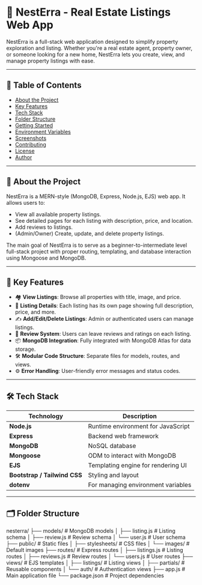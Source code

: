 # 🏡 NestErra - Real Estate Listings Web App

NestErra is a full-stack web application designed to simplify property exploration and listing. Whether you're a real estate agent, property owner, or someone looking for a new home, NestErra lets you create, view, and manage property listings with ease.

---

## 📌 Table of Contents

- [About the Project](#about-the-project)
- [Key Features](#key-features)
- [Tech Stack](#tech-stack)
- [Folder Structure](#folder-structure)
- [Getting Started](#getting-started)
- [Environment Variables](#environment-variables)
- [Screenshots](#screenshots)
- [Contributing](#contributing)
- [License](#license)
- [Author](#author)

---

## 📖 About the Project

NestErra is a MERN-style (MongoDB, Express, Node.js, EJS) web app. It allows users to:

- View all available property listings.
- See detailed pages for each listing with description, price, and location.
- Add reviews to listings.
- (Admin/Owner) Create, update, and delete property listings.

The main goal of NestErra is to serve as a beginner-to-intermediate level full-stack project with proper routing, templating, and database interaction using Mongoose and MongoDB.

---

## 🚀 Key Features

- 🏘️ **View Listings**: Browse all properties with title, image, and price.
- 🧭 **Listing Details**: Each listing has its own page showing full description, price, and more.
- ✍️ **Add/Edit/Delete Listings**: Admin or authenticated users can manage listings.
- 💬 **Review System**: Users can leave reviews and ratings on each listing.
- 📦 **MongoDB Integration**: Fully integrated with MongoDB Atlas for data storage.
- 🛠️ **Modular Code Structure**: Separate files for models, routes, and views.
- ⚙️ **Error Handling**: User-friendly error messages and status codes.

---

## 🛠 Tech Stack

| Technology | Description                          |
|------------|--------------------------------------|
| **Node.js**| Runtime environment for JavaScript   |
| **Express**| Backend web framework                |
| **MongoDB**| NoSQL database                       |
| **Mongoose**| ODM to interact with MongoDB        |
| **EJS**    | Templating engine for rendering UI   |
| **Bootstrap / Tailwind CSS**| Styling and layout |
| **dotenv** | For managing environment variables   |

---

## 🗂 Folder Structure
nesterra/
├── models/               # MongoDB models
│   ├── listing.js        # Listing schema
│   ├── review.js         # Review schema
│   └── user.js           # User schema
├── public/               # Static files
│   ├── stylesheets/      # CSS files
│   └── images/           # Default images
├── routes/               # Express routes
│   ├── listings.js       # Listing routes
│   ├── reviews.js        # Review routes
│   └── users.js          # User routes
├── views/               # EJS templates
│   ├── listings/         # Listing views
│   ├── partials/         # Reusable components
│   └── auth/             # Authentication views
├── app.js               # Main application file
└── package.json         # Project dependencies

